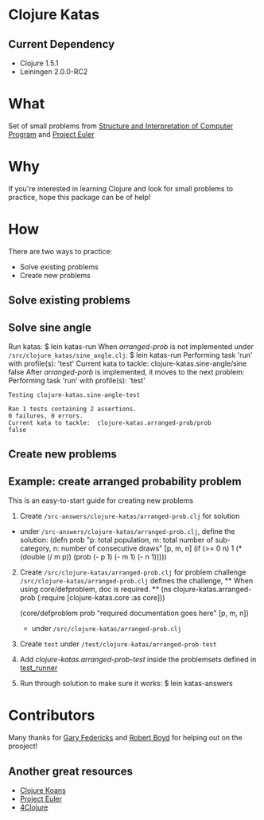 # Clojure Katas
## Current Dependency
- Clojure 1.5.1
- Leiningen 2.0.0-RC2

# What
Set of small problems from [Structure and Interpretation of Computer Program](http://mitpress.mit.edu/sicp/)
and [Project Euler](http://projecteuler.net/)

# Why
If you're interested in learning Clojure and look for small problems to practice,
hope this package can be of help!

# How
There are two ways to practice:
- Solve existing problems
- Create new problems

## Solve existing problems
Solve sine angle
--------------------------
Run katas:
    $ lein katas-run
When *arranged-prob* is not implemented under `/src/clojure_katas/sine_angle.clj`:
    $ lein katas-run
    Performing task 'run' with profile(s): 'test'
    Current kata to tackle:  clojure-katas.sine-angle/sine
    false
After *arranged-porb* is implemented, it moves to the next problem:
    Performing task 'run' with profile(s): 'test'

    Testing clojure-katas.sine-angle-test

    Ran 1 tests containing 2 assertions.
    0 failures, 0 errors.
    Current kata to tackle:  clojure-katas.arranged-prob/prob
    false

## Create new problems
Example: create arranged probability problem
------------------------------------
This is an easy-to-start guide for creating new problems
1. Create `/src-answers/clojure-katas/arranged-prob.clj` for solution
* under `/src-answers/clojure-katas/arranged-prob.clj`, define the solution:
    (defn prob
      "p: total population,
       m: total number of sub-category,
       n: number of consecutive draws"
      [p, m, n]
      (if (>= 0 n) 1
        (* (double (/ m p)) (prob (- p 1) (- m 1) (- n 1)))))
2. Create `/src/clojure-katas/arranged-prob.clj` for problem challenge
`/src/clojure-katas/arranged-prob.clj` defines the challenge,
  ** When using core/defproblem, doc is required. **
    (ns clojure-katas.arranged-prob
      (:require [clojure-katas.core :as core]))

    (core/defproblem prob
     "required documentation goes here"
      [p, m, n])
      * under `/src/clojure-katas/arranged-prob.clj`
2. Create `test` under `/test/clojure-katas/arranged-prob-test`
3. Add *clojure-katas.arranged-prob-test* inside the problemsets defined in [test_runner](https://github.com/marshallshen/clojure-katas/blob/master/test/clojure_katas/test_runner.clj)
4. Run through solution to make sure it works:
    $ lein katas-answers

# Contributors
Many thanks for [Gary Federicks](https://github.com/fredericksgary) and [Robert Boyd](https://github.com/rboyd) for helping out on the prooject!

## Another great resources
* [Clojure Koans](http://clojurekoans.com/)
* [Project Euler](http://projecteuler.net/problems)
* [4Clojure](http://www.4clojure.com/)